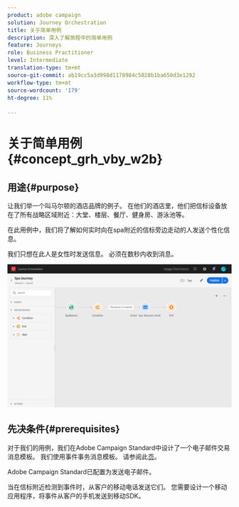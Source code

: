 ```yaml
---
product: adobe campaign
solution: Journey Orchestration
title: 关于简单用例
description: 深入了解旅程中的简单用例
feature: Journeys
role: Business Practitioner
level: Intermediate
translation-type: tm+mt
source-git-commit: ab19cc5a3d998d1178984c5028b1ba650d3e1292
workflow-type: tm+mt
source-wordcount: '179'
ht-degree: 11%

---
```



# 关于简单用例{#concept_grh_vby_w2b}

## 用途{#purpose}

让我们举一个叫马尔顿的酒店品牌的例子。 在他们的酒店里，他们把信标设备放在了所有战略区域附近：大堂、楼层、餐厅、健身房、游泳池等。

在此用例中，我们将了解如何实时向在spa附近的信标旁边走动的人发送个性化信息。

我们只想在此人是女性时发送信息。 必须在数秒内收到消息。

![](../assets/journeyuc1_16.png)

## 先决条件{#prerequisites}

对于我们的用例，我们在Adobe Campaign Standard中设计了一个电子邮件交易消息模板。 我们使用事件事务消息模板。 请参阅此[页](https://docs.adobe.com/content/help/zh-Hans/campaign-standard/using/communication-channels/transactional-messaging/about-transactional-messaging.html)。

Adobe Campaign Standard已配置为发送电子邮件。

当在信标附近检测到事件时，从客户的移动电话发送它们。 您需要设计一个移动应用程序，将事件从客户的手机发送到移动SDK。